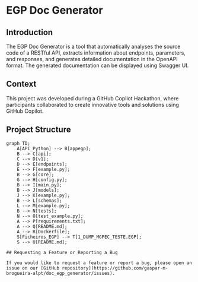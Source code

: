# EGP Doc Generator

## Introduction
The EGP Doc Generator is a tool that automatically analyses the source code of a RESTful API, extracts information about endpoints, parameters, and responses, and generates detailed documentation in the OpenAPI format. The generated documentation can be displayed using Swagger UI.

## Context
This project was developed during a GitHub Copilot Hackathon, where participants collaborated to create innovative tools and solutions using GitHub Copilot.

## Project Structure
```mermaid
graph TD;
    A[API_Python] --> B[appegp];
    B --> C[api];
    C --> D[v1];
    D --> E[endpoints];
    E --> F[example.py];
    B --> G[core];
    G --> H[config.py];
    B --> I[main.py];
    B --> J[models];
    J --> K[example.py];
    B --> L[schemas];
    L --> M[example.py];
    B --> N[tests];
    N --> O[test_example.py];
    A --> P[requirements.txt];
    A --> Q[README.md];
    A --> R[Dockerfile];
    S[Ficheiros_EGP] --> T[1_DUMP_MGPEC_TESTE.EGP];
    S --> U[README.md];

## Requesting a Feature or Reporting a Bug

If you would like to request a feature or report a bug, please open an issue on our [GitHub repository](https://github.com/gaspar-m-brogueira-alpt/doc_egp_generator/issues).